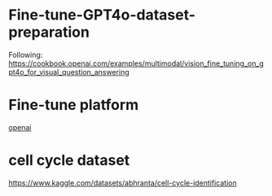 # Fine-tune-GPT4o-dataset-preparation
Following: https://cookbook.openai.com/examples/multimodal/vision_fine_tuning_on_gpt4o_for_visual_question_answering
# Fine-tune platform
[openai](https://platform.openai.com/)
# cell cycle dataset
https://www.kaggle.com/datasets/abhranta/cell-cycle-identification
